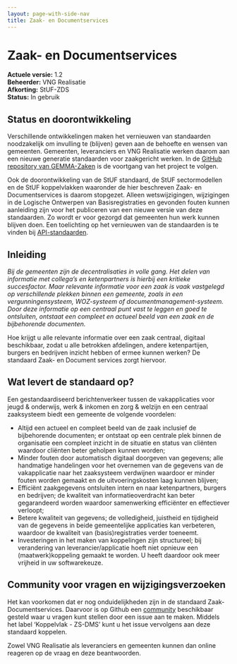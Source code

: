```yaml
---
layout: page-with-side-nav
title: Zaak- en Documentservices
---
```

# Zaak- en Documentservices


**Actuele versie:** 1.2  
**Beheerder:**  VNG Realisatie<br/>
**Afkorting:**  StUF-ZDS<br/>
**Status:** In gebruik

## Status en doorontwikkeling
Verschillende ontwikkelingen maken het vernieuwen van standaarden noodzakelijk 
om invulling te (blijven) geven aan de behoefte en wensen van gemeenten. 
Gemeenten, leveranciers en VNG Realisatie werken daarom aan een nieuwe
generatie standaarden voor zaakgericht werken. In de [GitHub repository van GEMMA-Zaken](https://vng-realisatie.github.io/gemma-zaken/) 
is de voortgang van het project te volgen. 

Ook de doorontwikkeling van de StUF standaard, de StUF sectormodellen en de StUF 
koppelvlakken waaronder de hier beschreven Zaak- en Documentservices is daarom 
stopgezet. Alleen wetswijzigingen, wijzigingen in de Logische Ontwerpen van 
Basisregistraties en gevonden fouten kunnen aanleiding zijn voor het publiceren 
van een nieuwe versie van deze standaarden. Zo wordt er voor gezorgd dat gemeenten 
hun werk kunnen blijven doen. Een toelichting op het vernieuwen van de standaarden 
is te vinden bij [API-standaarden](https://vng-realisatie.github.io/Standaarden/API-standaarden).

## Inleiding

*Bij de gemeenten zijn de decentralisaties in volle gang. Het delen van
informatie met collega’s en ketenpartners is hierbij een kritieke
succesfactor. Maar relevante informatie voor een zaak is vaak vastgelegd
op verschillende plekken binnen een gemeente, zoals in een
vergunningensysteem, WOZ-systeem of documentmanagement-systeem. Door
deze informatie op een centraal punt vast te leggen en goed te
ontsluiten, ontstaat een compleet en actueel beeld van een zaak en de
bijbehorende documenten.*  
  
Hoe krijgt u alle relevante informatie over een zaak centraal, digitaal
beschikbaar, zodat u alle betrokken afdelingen, andere ketenpartijen,
burgers en bedrijven inzicht hebben of ermee kunnen werken? De standaard
Zaak- en Document services zorgt hiervoor.

## Wat levert de standaard op?

Een gestandaardiseerd berichtenverkeer tussen de vakapplicaties voor
jeugd & onderwijs, werk & inkomen en zorg & welzijn en een centraal
zaaksysteem biedt een gemeente de volgende voordelen:

- Altijd een actueel en compleet beeld van de zaak inclusief de
  bijbehorende documenten; er ontstaat op een centrale plek binnen de
  organisatie een compleet inzicht in de situatie en status van cliënten
  waardoor cliënten beter geholpen kunnen worden;
- Minder fouten door automatisch digitaal doorgeven van gegevens; alle
  handmatige handelingen voor het overnemen van de gegevens van de
  vakapplicatie naar het zaaksysteem verdwijnen waardoor er minder
  fouten worden gemaakt en de uitvoeringskosten laag kunnen blijven;
- Efficiënt zaakgegevens ontsluiten intern en naar ketenpartners,
  burgers en bedrijven; de kwaliteit van informatieoverdracht kan beter
  gegarandeerd worden waardoor samenwerking efficiënter en effectiever
  verloopt;
- Betere kwaliteit van gegevens; de volledigheid, juistheid en
  tijdigheid van de gegevens in beide gemeentelijke applicaties kan
  verbeteren, waardoor de kwaliteit van (basis)registraties verder
  toeneemt.
- Investeringen in het maken van koppelingen zijn structureel; bij
  verandering van leverancier/applicatie hoeft niet opnieuw een
  (maatwerk)koppeling gemaakt te worden. U heeft daardoor ook meer
  vrijheid in uw softwarekeuze.

## Community voor vragen en wijzigingsverzoeken

Het kan voorkomen dat er nog onduidelijkheden zijn in de
standaard Zaak- Documentservices. Daarvoor is op Github een
[community](https://github.com/VNG-Realisatie/StUF-Standaarden/labels/Koppelvlak%20-%20ZS-DMS)
beschikbaar gesteld waar u vragen kunt stellen door een issue aan te
maken. Middels het label ‘Koppelvlak - ZS-DMS’ kunt u het issue
vervolgens aan deze standaard koppelen.

Zowel VNG Realisatie als leveranciers en gemeenten kunnen dan online
reageren op de vraag en deze beantwoorden.
